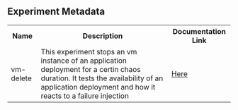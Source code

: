 ## Experiment Metadata

<table>
<tr>
<th> Name </th>
<th> Description </th>
<th> Documentation Link </th>
</tr>
<tr>
 <td> vm-delete </td>
 <td> This experiment stops an vm instance of an application deployment for a certin chaos duration. It tests the availability of an application deployment and how it reacts to a failure injection  </td>
 <td>  <a href="https://docs.litmuschaos.io/docs/vm-delete/"> Here </a> </td>
 </tr>
 </table>
